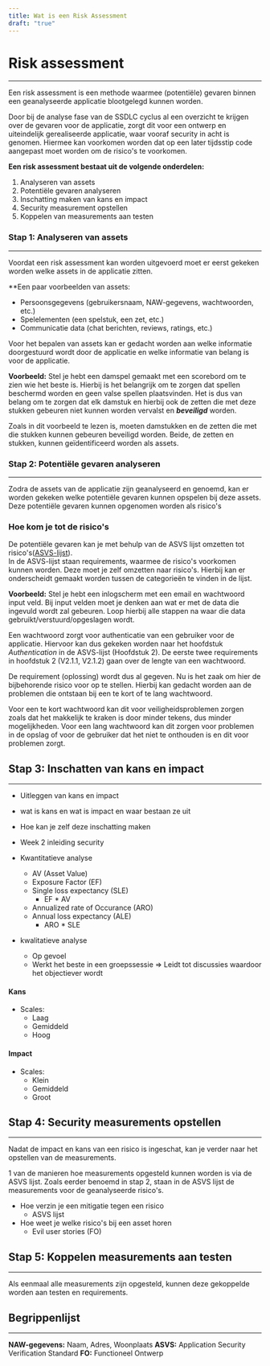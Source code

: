 ```yaml
---
title: Wat is een Risk Assessment
draft: "true"
---
```

# Risk assessment
---
Een risk assessment is een methode waarmee (potentiële) gevaren binnen een geanalyseerde applicatie blootgelegd kunnen worden. 

Door bij de analyse fase van de SSDLC cyclus al een overzicht te krijgen over de gevaren voor de applicatie, zorgt dit voor een ontwerp en uiteindelijk gerealiseerde applicatie, waar vooraf security in acht is genomen. Hiermee kan voorkomen worden dat op een later tijdsstip code aangepast moet worden om de risico's te voorkomen.

**Een risk assessment bestaat uit de volgende onderdelen:**
1. Analyseren van assets
2. Potentiële gevaren analyseren
3. Inschatting maken van kans en impact
4. Security measurement opstellen
5. Koppelen van measurements aan testen

### Stap 1: Analyseren van assets
---
Voordat een risk assessment kan worden uitgevoerd moet er eerst gekeken worden welke assets in de applicatie zitten. 

**Een paar voorbeelden van assets:
- Persoonsgegevens (gebruikersnaam, NAW-gegevens, wachtwoorden, etc.)
- Spelelementen (een spelstuk, een zet, etc.)
- Communicatie data (chat berichten, reviews, ratings, etc.)

Voor het bepalen van assets kan er gedacht worden aan welke informatie doorgestuurd wordt door de applicatie en welke informatie van belang is voor de applicatie. 


**Voorbeeld:**
Stel je hebt een damspel gemaakt met een scorebord om te zien wie het beste is. Hierbij is het belangrijk om te zorgen dat spellen beschermd worden en geen valse spellen plaatsvinden. Het is dus van belang om te zorgen dat elk damstuk en hierbij ook de zetten die met deze stukken gebeuren niet kunnen worden vervalst en ***beveiligd*** worden. 

Zoals in dit voorbeeld te lezen is, moeten damstukken en de zetten die met die stukken kunnen gebeuren beveiligd worden. Beide, de zetten en stukken, kunnen geïdentificeerd worden als assets.


### Stap 2: Potentiële gevaren analyseren
---
Zodra de assets van de applicatie zijn geanalyseerd en genoemd, kan er worden gekeken welke potentiële gevaren kunnen opspelen bij deze assets. Deze potentiële gevaren kunnen opgenomen worden als risico's 

### Hoe kom je tot de risico's 
De potentiële gevaren kan je met behulp van de ASVS lijst omzetten tot risico's([ASVS-lijst](https://asvs-for-dummies.pages.dev/)).  
In de ASVS-lijst staan requirements, waarmee de risico's voorkomen kunnen worden. Deze moet je zelf omzetten naar risico's.
Hierbij kan er onderscheidt gemaakt worden tussen de categorieën te vinden in de lijst. 

**Voorbeeld:** 
Stel je hebt een inlogscherm met een email en wachtwoord input veld. Bij input velden moet je denken aan wat er met de data die ingevuld wordt zal gebeuren. Loop hierbij alle stappen na waar die data gebruikt/verstuurd/opgeslagen wordt. 

Een wachtwoord zorgt voor authenticatie van een gebruiker voor de applicatie. Hiervoor kan dus gekeken worden naar het hoofdstuk *Authentication* in de ASVS-lijst (Hoofdstuk 2). 
De eerste twee requirements in hoofdstuk 2 (V2.1.1, V2.1.2) gaan over de lengte van een wachtwoord. 

De requirement (oplossing) wordt dus al gegeven. Nu is het zaak om hier de bijbehorende risico voor op te stellen. Hierbij kan gedacht worden aan de problemen die ontstaan bij een te kort of te lang wachtwoord. 

Voor een te kort wachtwoord kan dit voor veiligheidsproblemen zorgen zoals dat het makkelijk te kraken is door minder tekens, dus minder mogelijkheden. Voor een lang wachtwoord kan dit zorgen voor problemen in de opslag of voor de gebruiker dat het niet te onthouden is en dit voor problemen zorgt. 


## Stap 3: Inschatten van kans en impact
---
- Uitleggen van kans en impact
- wat is kans en wat is impact en waar bestaan ze uit
- Hoe kan je zelf deze inschatting maken
- Week 2 inleiding security

- Kwantitatieve analyse
	- AV (Asset Value)
	- Exposure Factor (EF)
	- Single loss expectancy (SLE)
		- EF * AV
	- Annualized rate of Occurance (ARO)
	- Annual loss expectancy (ALE)
		- ARO * SLE
- kwalitatieve analyse
	- Op gevoel
	- Werkt het beste in een groepssessie => Leidt tot discussies waardoor het objectiever wordt

#### Kans
- Scales:
	- Laag 
	- Gemiddeld 
	- Hoog
#### Impact
- Scales:
	- Klein
	- Gemiddeld
	- Groot


## Stap 4: Security measurements opstellen
---
Nadat de impact en kans van een risico is ingeschat, kan je verder naar het opstellen van de measurements.

1 van de manieren hoe measurements opgesteld kunnen worden is via de ASVS lijst. Zoals eerder benoemd in stap 2, staan in de ASVS lijst de measurements voor de geanalyseerde risico's.

- Hoe verzin je een mitigatie tegen een risico
	- ASVS lijst
- Hoe weet je welke risico's bij een asset horen
	- Evil user stories (FO)

## Stap 5: Koppelen measurements aan testen
---
Als eenmaal alle measurements zijn opgesteld, kunnen deze gekoppelde worden aan testen en  requirements.

## Begrippenlijst
---
**NAW-gegevens:** Naam, Adres, Woonplaats
**ASVS:** Application Security Verification Standard
**FO:** Functioneel Ontwerp
